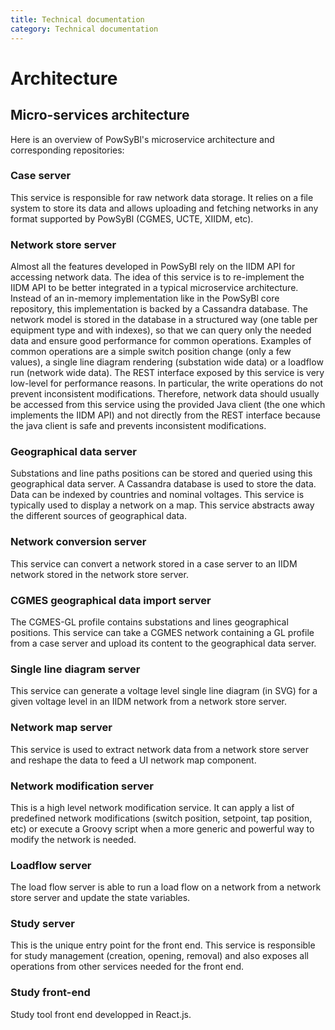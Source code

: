 ```yaml
---
title: Technical documentation
category: Technical documentation
---
```


# Architecture

## Micro-services architecture

Here is an overview of PowSyBl's microservice architecture and corresponding repositories:

<object type="image/svg+xml" data="./architecture/images/micro-services-architecture.svg" >
</object>

### Case server

This service is responsible for raw network data storage. It relies on a file system to store its data and allows uploading and fetching networks in any format supported by PowSyBl (CGMES, UCTE, XIIDM, etc).

### Network store server

Almost all the features developed in PowSyBl rely on the IIDM API for accessing network data. The idea of this service is to re-implement the IIDM API to be better integrated in a typical microservice architecture. Instead of an in-memory implementation like in the PowSyBl core repository, this implementation is backed by a Cassandra database. The network model is stored in the database in a structured way (one table per equipment type and with indexes), so that we can query only the needed data and ensure good performance for common operations. Examples of common operations are a simple switch position change (only a few values), a single line diagram rendering (substation wide data) or a loadflow run (network wide data). The REST interface exposed by this service is very low-level for performance reasons. In particular, the write operations do not prevent inconsistent modifications. Therefore, network data should usually be accessed from this service using the provided Java client (the one which implements the IIDM API) and not directly from the REST interface because the java client is safe and prevents inconsistent modifications.

### Geographical data server

Substations and line paths positions can be stored and queried using this geographical data server. A Cassandra database is used to store the data. Data can be indexed by countries and nominal voltages. This service is typically used to display a network on a map. This service abstracts away the different sources of geographical data.

### Network conversion server

This service can convert a network stored in a case server to an IIDM network stored in the network store server.

### CGMES geographical data import server

The CGMES-GL profile contains substations and lines geographical positions. This service can take a CGMES network containing a GL profile from a case server and upload its content to the geographical data server.

### Single line diagram server

This service can generate a voltage level single line diagram (in SVG) for a given voltage level in an IIDM network from a network store server.

### Network map server

This service is used to extract network data from a network store server and reshape the data to feed a UI network map component.

### Network modification server

This is a high level network modification service. It can apply a list of predefined network modifications (switch position, setpoint, tap position, etc) or execute a Groovy script when a more generic and powerful way to modify the network is needed.

### Loadflow server

The load flow server is able to run a load flow on a network from a network store server and update the state variables.

### Study server

This is the unique entry point for the front end. This service is responsible for study management (creation, opening, removal) and also exposes all operations from other services needed for the front end.

### Study front-end

Study tool front end developped in React.js.

